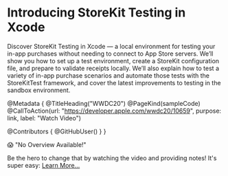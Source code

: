 # Introducing StoreKit Testing in Xcode

Discover StoreKit Testing in Xcode — a local environment for testing your in-app purchases without needing to connect to App Store servers. We’ll show you how to set up a test environment, create a StoreKit configuration file, and prepare to validate receipts locally. We’ll also explain how to test a variety of in-app purchase scenarios and automate those tests with the StoreKitTest framework, and cover the latest improvements to testing in the sandbox environment.

@Metadata {
   @TitleHeading("WWDC20")
   @PageKind(sampleCode)
   @CallToAction(url: "https://developer.apple.com/wwdc20/10659", purpose: link, label: "Watch Video")

   @Contributors {
      @GitHubUser(<replace this with your GitHub handle>)
   }
}

😱 "No Overview Available!"

Be the hero to change that by watching the video and providing notes! It's super easy:
 [Learn More…](https://wwdcnotes.github.io/WWDCNotes/documentation/wwdcnotes/contributing)
